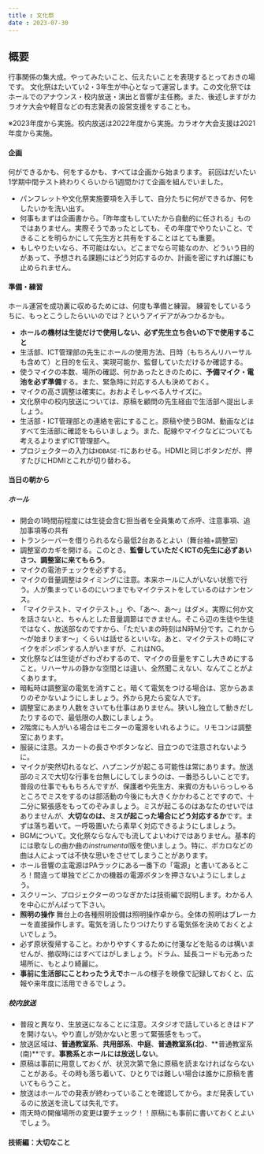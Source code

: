 ```yaml
---
title : 文化祭
date : 2023-07-30
---
```


## 概要

行事関係の集大成。やってみたいこと、伝えたいことを表現するとっておきの場です。
文化祭はたいてい2・3年生が中心となって運営します。この文化祭ではホールでのアナウンス・校内放送・演出と音響が主任務。また、後述しますがカラオケ大会や軽音などの有志発表の設営支援をすることも。

※2023年度から実施。校内放送は2022年度から実施。カラオケ大会支援は2021年度から実施。

#### 企画
何ができるかも、何をするかも、すべては企画から始まります。
前回はだいたい1学期中間テスト終わりくらいから1週間かけて企画を組んでいました。

- パンフレットや文化祭実施要項を入手して、自分たちに何ができるか、何をしたいかを洗い出す。
- 何事もまずは企画書から。「昨年度もしていたから自動的に任される」ものではありません。実際そうであったとしても、その年度でやりたいこと、できることを明らかにして先生方と共有をすることはとても重要。
- もしやりたいなら、不可能はない。どこまでなら可能なのか、どういう目的があって、予想される課題にはどう対応するのか、計画を密にすれば誰にも止められません。

#### 準備・練習
ホール運営を成功裏に収めるためには、何度も準備と練習。
練習をしているうちに、もっとこうしたらいいのでは？というアイデアがみつかるかも。

- **ホールの機材は生徒だけで使用しない、必ず先生立ち合いの下で使用すること**
- 生活部、ICT管理部の先生にホールの使用方法、日時（もちろんリハーサルも含めて）と目的を伝え、実現可能か、監督していただけるか確認する。
- 使うマイクの本数、場所の確認、何かあったときのために、**予備マイク・電池を必ず準備**する。また、緊急時に対応する人も決めておく。
- マイクの高さ調整は確実に。おおよそしゃべる人サイズに。
- 文化祭中の校内放送については、原稿を顧問の先生経由で生活部へ提出しましょう。
- 生活部・ICT管理部との連絡を密にすること。原稿や使うBGM、動画などはすべて生活部に確認をもらいましょう。また、配線やマイクなどについても考えるよりまずICT管理部へ。
- プロジェクターの入力は`HDBASE-T`にあわせる。HDMIと同じボタンだが、押すたびにHDMIとこれが切り替わる。

#### 当日の朝から
##### ホール

- 開会の1時間前程度には生徒会含む担当者を全員集めて点呼、注意事項、追加事項等の共有
- トランシーバーを借りられるなら最低2台あるとよい（舞台袖+調整室)
- 調整室のカギを開ける。このとき、**監督していただくICTの先生に必ずあいさつ、調整室に来てもらう**。
- マイクの電池チェックを必ずする。
- マイクの音量調整はタイミングに注意。本来ホールに人がいない状態で行う。人が集まっているのにいつまでもマイクテストをしているのはナンセンス。
- 「マイクテスト、マイクテスト。」や、「あ～、あ～」はダメ。実際に何か文を話さないと、ちゃんとした音量調節はできません。そこら辺の生徒や生徒ではなく、放送部なのですから、「ただいまの時刻はN時M分です。これから～が始まります～」くらいは話せるといいな。あと、マイクテストの時にマイクをポンポンする人がいますが、これはNG。
- 文化祭などは生徒がざわざわするので、マイクの音量をすこし大きめにすること。リハーサルの静かな空間とは違い、全然聞こえない、なんてことがよくあります。
- 暗転時は調整室の電気を消すこと。暗くて電気をつける場合は、窓からあまりのぞかないようにしましょう。外から見たら変な人です。
- 調整室にあまり人数をさいても仕事はありません。狭いし独立して動きだしたりするので、最低限の人数にしましょう。
- 2階席にも人がいる場合はモニターの電源をいれるように。リモコンは調整室にあります。
- 服装に注意。スカートの長さやボタンなど、目立つので注意されないように。
- マイクが突然切れるなど、ハプニングが起こる可能性は常にあります。放送部のミスで大切な行事を台無しにしてしまうのは、一番恐ろしいことです。普段の仕事でももちろんですが、保護者や先生方、来賓の方もいらっしゃるところでミスをするのは部活動の今後にも大きくかかわることですので、十二分に緊張感をもってのぞみましょう。ミスが起こるのはあなたのせいではありませんが、**大切なのは、ミスが起こった場合にどう対応するか**です。まずは落ち着いて。一呼吸置いたら素早く対応できるようにしましょう。
- BGMについて。文化祭ならなんでも流してよいわけではありません。基本的には歌なしの曲か曲の*instrumental*版を使いましょう。特に、ボカロなどの曲は人によっては不快な思いをさせてしまうことがあります。
- ホール音響の主電源はPAラックにある一番下の「電源」と書いてあるところ！間違って単独でどこかの機器の電源ボタンを押さないようにしましょう。
- スクリーン、プロジェクターのつなぎかたは技術編で説明します。わかる人を中心にがんばって下さい。
- **照明の操作** 舞台上の各種照明設備は照明操作卓から。全体の照明はブレーカーを直接操作します。電気を消したりつけたりする電気係を決めておくとよいでしょう。
- 必ず原状復帰すること。わかりやすくするために付箋などを貼るのは構いませんが、撤収時にはすべてはがしましょう。ドラム、延長コードも元あった場所に、もとより綺麗に。
- **事前に生活部にことわったうえで**ホールの様子を映像で記録しておくと、広報や来年度に活用できるでしょう。
##### 校内放送
- 普段と異なり、生放送になることに注意。スタジオで話しているときはドアを開けない。やり直しが効かないと思って緊張感をもって。
- 放送区域は、**普通教室系**、**共用部系**、**中庭**、**普通教室系(北)**、**普通教室系(南)**です。**事務系とホールには放送しない**。
- 原稿は事前に用意しておくが、状況次第で急に原稿を読まなければならないことがある。その時も落ち着いて、ひとりでは難しい場合は誰かに原稿を書いてもらうこと。
- 放送はホールでの発表が終わっていることを確認してから。まだ発表しているのに放送を流しては失礼です。
- 雨天時の開催場所の変更は要チェック！！原稿にも事前に書いておくとよいでしょう。

#### 技術編：大切なこと
